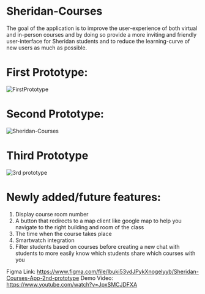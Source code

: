 # Sheridan-Courses
The goal of the application is to improve the user-experience of both virtual and in-person courses and by doing so provide a more inviting and friendly user-interface for Sheridan students and to reduce the learning-curve of new users as much as possible.

# First Prototype:
![FirstPrototype](https://user-images.githubusercontent.com/60274691/156085670-c3fe34e1-be5d-4915-9356-c821d27ae25d.png)

# Second Prototype:
![Sheridan-Courses](https://user-images.githubusercontent.com/60274691/156081763-6dd43951-f64a-44e1-908e-bf1ebe7c5ad2.png)
# Third Prototype
![3rd prototype](https://user-images.githubusercontent.com/60274691/160257222-73b4bddf-f8f2-448a-a53f-efbb28f71de4.png)

# Newly added/future features:
1. Display course room number
2. A button that redirects to a map client like google map to help you navigate to the right building and room of the class
3. The time when the course takes place
4. Smartwatch integration
5. Filter students based on courses before creating a new chat with students to more easily know which students share which courses with you

Figma Link: https://www.figma.com/file/lbuki53vdJPykXnogelyyb/Sheridan-Courses-App-2nd-prototype
Demo Video: https://www.youtube.com/watch?v=JpxSMCJDFXA
